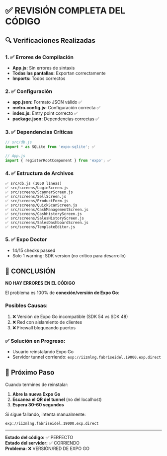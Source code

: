 # ✅ REVISIÓN COMPLETA DEL CÓDIGO

## 🔍 Verificaciones Realizadas

### 1. ✅ Errores de Compilación
- **App.js:** Sin errores de sintaxis
- **Todas las pantallas:** Exportan correctamente
- **Imports:** Todos correctos

### 2. ✅ Configuración
- **app.json:** Formato JSON válido ✅
- **metro.config.js:** Configuración correcta ✅
- **index.js:** Entry point correcto ✅
- **package.json:** Dependencias correctas ✅

### 3. ✅ Dependencias Críticas
```javascript
// src/db.js
import * as SQLite from 'expo-sqlite'; ✅

// App.js  
import { registerRootComponent } from 'expo'; ✅
```

### 4. ✅ Estructura de Archivos
```
✅ src/db.js (1050 líneas)
✅ src/screens/LoginScreen.js
✅ src/screens/ScannerScreen.js
✅ src/screens/SellScreen.js
✅ src/screens/ProductForm.js
✅ src/screens/QuickScanScreen.js
✅ src/screens/CashManagementScreen.js
✅ src/screens/CashHistoryScreen.js
✅ src/screens/SalesHistoryScreen.js
✅ src/screens/SalesDashboardScreen.js
✅ src/screens/TemplateEditor.js
```

### 5. ✅ Expo Doctor
- 14/15 checks passed
- Solo 1 warning: SDK version (no crítico para desarrollo)

## 🎯 CONCLUSIÓN

**NO HAY ERRORES EN EL CÓDIGO**

El problema es 100% de **conexión/versión de Expo Go**:

### Posibles Causas:
1. ❌ Versión de Expo Go incompatible (SDK 54 vs SDK 48)
2. ❌ Red con aislamiento de clientes
3. ❌ Firewall bloqueando puertos

### ✅ Solución en Progreso:
- Usuario reinstalando Expo Go
- Servidor tunnel corriendo: `exp://iizmlng.fabriseidel.19000.exp.direct`

## 📱 Próximo Paso

Cuando termines de reinstalar:

1. **Abre la nueva Expo Go**
2. **Escanea el QR del tunnel** (no del localhost)
3. **Espera 30-60 segundos**

Si sigue fallando, intenta manualmente:
```
exp://iizmlng.fabriseidel.19000.exp.direct
```

---

**Estado del código:** ✅ PERFECTO  
**Estado del servidor:** ✅ CORRIENDO  
**Problema:** ❌ VERSIÓN/RED DE EXPO GO
